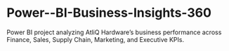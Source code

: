 # Power--BI-Business-Insights-360
Power BI project analyzing AtliQ Hardware’s business performance across Finance, Sales, Supply Chain, Marketing, and Executive KPIs.

